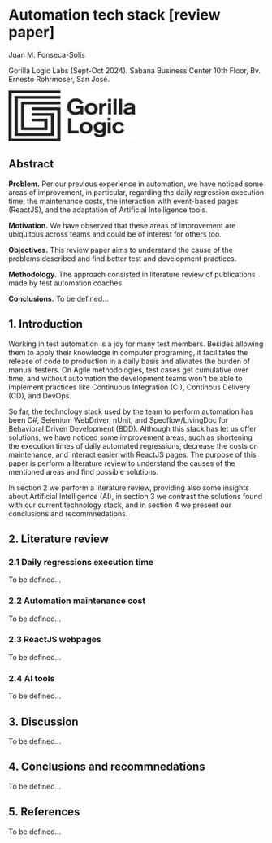 # Automation tech stack [review paper]

Juan M. Fonseca-Solís 

Gorilla Logic Labs (Sept-Oct 2024).
Sabana Business Center 10th Floor, Bv. Ernesto Rohrmoser, San José.

<img width="250" height="100" src='../img/GL_Logo_Primary_Blk.png'/>

## Abstract
**Problem.** Per our previous experience in automation, we have noticed some areas of improvement, in particular, regarding the daily regression execution time, the maintenance costs, the interaction with event-based pages (ReactJS), and the adaptation of Artificial Intelligence tools.

**Motivation.** We have observed that these areas of improvement are ubiquitous across teams and could be of interest for others too. 

**Objectives.** This review paper aims to understand the cause of the problems described and find better test and development practices. 

**Methodology.** The approach consisted in literature review of publications made by test automation coaches. 

**Conclusions.** To be defined...

## 1. Introduction
Working in test automation is a joy for many test members. Besides allowing them to apply their knowledge in computer programing, it facilitates the release of code to production in a daily basis and aliviates the burden of manual testers. On Agile methodologies, test cases get cumulative over time, and without automation the development teams won't be able to implement practices like Continuous Integration (CI), Continous Delivery (CD), and DevOps.

So far, the technology stack used by the team to perform automation has been C#, Selenium WebDriver, nUnit, and Specflow/LivingDoc for Behavioral Driven Development (BDD). Although this stack has let us offer solutions, we have noticed some improvement areas, such as shortening the execution times of daily automated regressions, decrease the costs on maintenance, and interact easier with ReactJS pages. The purpose of this paper is perform a literature review to understand the causes of the mentioned areas and find possible solutions.

In section 2 we perform a literature review, providing also some insights about Artificial Intelligence (AI), in section 3 we contrast the solutions found with our current technology stack, and in section 4 we present our conclusions and recommnedations.

## 2. Literature review

### 2.1 Daily regressions execution time
To be defined...

### 2.2 Automation maintenance cost
To be defined...

### 2.3 ReactJS webpages
To be defined...

### 2.4 AI tools
To be defined...

## 3. Discussion
To be defined...

## 4. Conclusions and recommnedations
To be defined...

## 5. References
To be defined...
